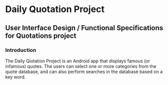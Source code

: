 # Daily Quotation Project
## User Interface Design / Functional Specifications for Quotations project
### Introduction

The Daily Qiotation Project is an Android app that displays famous (or infamous) quotes. 
The users can select one or more categories from the quote database, and can also perform searches in the database based on a key word.

